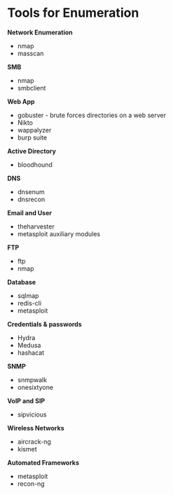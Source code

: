 # Tools for Enumeration

**Network Enumeration**
- nmap
- masscan

**SMB**
- nmap
- smbclient

**Web App**
- gobuster - brute forces directories on a web server
- Nikto
- wappalyzer
- burp suite

**Active Directory**
- bloodhound

**DNS**
- dnsenum
- dnsrecon

**Email and User**
- theharvester
- metasploit auxiliary modules

**FTP**
- ftp
- nmap

**Database**
- sqlmap
- redis-cli
- metasploit

**Credentials & passwords**
- Hydra
- Medusa
- hashacat

**SNMP**
- snmpwalk
- onesixtyone

**VoIP and SIP**
- sipvicious

**Wireless Networks**
- aircrack-ng
- kismet

**Automated Frameworks**
- metasploit
- recon-ng